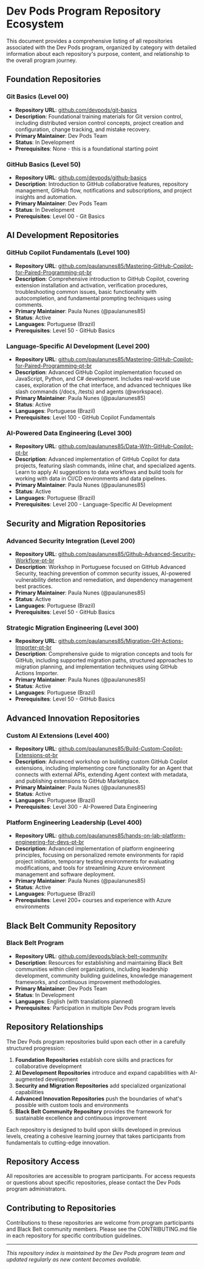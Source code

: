 # Dev Pods Program Repository Ecosystem

This document provides a comprehensive listing of all repositories associated with the Dev Pods program, organized by category with detailed information about each repository's purpose, content, and relationship to the overall program journey.

## Foundation Repositories

### Git Basics (Level 00)
- **Repository URL**: [github.com/devpods/git-basics](https://github.com/devpods/git-basics)
- **Description**: Foundational training materials for Git version control, including distributed version control concepts, project creation and configuration, change tracking, and mistake recovery.
- **Primary Maintainer**: Dev Pods Team
- **Status**: In Development
- **Prerequisites**: None - this is a foundational starting point

### GitHub Basics (Level 50)
- **Repository URL**: [github.com/devpods/github-basics](https://github.com/devpods/github-basics)
- **Description**: Introduction to GitHub collaborative features, repository management, GitHub flow, notifications and subscriptions, and project insights and automation.
- **Primary Maintainer**: Dev Pods Team
- **Status**: In Development
- **Prerequisites**: Level 00 - Git Basics

## AI Development Repositories

### GitHub Copilot Fundamentals (Level 100)
- **Repository URL**: [github.com/paulanunes85/Mastering-GitHub-Copilot-for-Paired-Programming-pt-br](https://github.com/paulanunes85/Mastering-GitHub-Copilot-for-Paired-Programming-pt-br)
- **Description**: Comprehensive introduction to GitHub Copilot, covering extension installation and activation, verification procedures, troubleshooting common issues, basic functionality with autocompletion, and fundamental prompting techniques using comments.
- **Primary Maintainer**: Paula Nunes (@paulanunes85)
- **Status**: Active
- **Languages**: Portuguese (Brazil)
- **Prerequisites**: Level 50 - GitHub Basics

### Language-Specific AI Development (Level 200)
- **Repository URL**: [github.com/paulanunes85/Mastering-GitHub-Copilot-for-Paired-Programming-pt-br](https://github.com/paulanunes85/Mastering-GitHub-Copilot-for-Paired-Programming-pt-br)
- **Description**: Advanced GitHub Copilot implementation focused on JavaScript, Python, and C# development. Includes real-world use cases, exploration of the chat interface, and advanced techniques like slash commands (/docs, /tests) and agents (@workspace).
- **Primary Maintainer**: Paula Nunes (@paulanunes85)
- **Status**: Active
- **Languages**: Portuguese (Brazil)
- **Prerequisites**: Level 100 - GitHub Copilot Fundamentals

### AI-Powered Data Engineering (Level 300)
- **Repository URL**: [github.com/paulanunes85/Data-With-GitHub-Copilot-pt-br](https://github.com/paulanunes85/Data-With-GitHub-Copilot-pt-br)
- **Description**: Advanced implementation of GitHub Copilot for data projects, featuring slash commands, inline chat, and specialized agents. Learn to apply AI suggestions to data workflows and build tools for working with data in CI/CD environments and data pipelines.
- **Primary Maintainer**: Paula Nunes (@paulanunes85)
- **Status**: Active
- **Languages**: Portuguese (Brazil)
- **Prerequisites**: Level 200 - Language-Specific AI Development

## Security and Migration Repositories

### Advanced Security Integration (Level 200)
- **Repository URL**: [github.com/paulanunes85/Github-Advanced-Security-Workflow-pt-br](https://github.com/paulanunes85/Github-Advanced-Security-Workflow-pt-br)
- **Description**: Workshop in Portuguese focused on GitHub Advanced Security, teaching prevention of common security issues, AI-powered vulnerability detection and remediation, and dependency management best practices.
- **Primary Maintainer**: Paula Nunes (@paulanunes85)
- **Status**: Active
- **Languages**: Portuguese (Brazil)
- **Prerequisites**: Level 50 - GitHub Basics

### Strategic Migration Engineering (Level 300)
- **Repository URL**: [github.com/paulanunes85/Migration-GH-Actions-Importer-pt-br](https://github.com/paulanunes85/Migration-GH-Actions-Importer-pt-br)
- **Description**: Comprehensive guide to migration concepts and tools for GitHub, including supported migration paths, structured approaches to migration planning, and implementation techniques using GitHub Actions Importer.
- **Primary Maintainer**: Paula Nunes (@paulanunes85)
- **Status**: Active
- **Languages**: Portuguese (Brazil)
- **Prerequisites**: Level 50 - GitHub Basics

## Advanced Innovation Repositories

### Custom AI Extensions (Level 400)
- **Repository URL**: [github.com/paulanunes85/Build-Custom-Copilot-Extensions-pt-br](https://github.com/paulanunes85/Build-Custom-Copilot-Extensions-pt-br)
- **Description**: Advanced workshop on building custom GitHub Copilot extensions, including implementing core functionality for an Agent that connects with external APIs, extending Agent context with metadata, and publishing extensions to GitHub Marketplace.
- **Primary Maintainer**: Paula Nunes (@paulanunes85)
- **Status**: Active
- **Languages**: Portuguese (Brazil)
- **Prerequisites**: Level 300 - AI-Powered Data Engineering

### Platform Engineering Leadership (Level 400)
- **Repository URL**: [github.com/paulanunes85/hands-on-lab-platform-engineering-for-devs-pt-br](https://github.com/paulanunes85/hands-on-lab-platform-engineering-for-devs-pt-br)
- **Description**: Advanced implementation of platform engineering principles, focusing on personalized remote environments for rapid project initiation, temporary testing environments for evaluating modifications, and tools for streamlining Azure environment management and software deployment.
- **Primary Maintainer**: Paula Nunes (@paulanunes85)
- **Status**: Active
- **Languages**: Portuguese (Brazil)
- **Prerequisites**: Level 200+ courses and experience with Azure environments

## Black Belt Community Repository

### Black Belt Program
- **Repository URL**: [github.com/devpods/black-belt-community](https://github.com/devpods/black-belt-community)
- **Description**: Resources for establishing and maintaining Black Belt communities within client organizations, including leadership development, community building guidelines, knowledge management frameworks, and continuous improvement methodologies.
- **Primary Maintainer**: Dev Pods Team
- **Status**: In Development
- **Languages**: English (with translations planned)
- **Prerequisites**: Participation in multiple Dev Pods program levels

## Repository Relationships

The Dev Pods program repositories build upon each other in a carefully structured progression:

1. **Foundation Repositories** establish core skills and practices for collaborative development
2. **AI Development Repositories** introduce and expand capabilities with AI-augmented development
3. **Security and Migration Repositories** add specialized organizational capabilities
4. **Advanced Innovation Repositories** push the boundaries of what's possible with custom tools and environments
5. **Black Belt Community Repository** provides the framework for sustainable excellence and continuous improvement

Each repository is designed to build upon skills developed in previous levels, creating a cohesive learning journey that takes participants from fundamentals to cutting-edge innovation.

## Repository Access

All repositories are accessible to program participants. For access requests or questions about specific repositories, please contact the Dev Pods program administrators.

## Contributing to Repositories

Contributions to these repositories are welcome from program participants and Black Belt community members. Please see the CONTRIBUTING.md file in each repository for specific contribution guidelines.

---

*This repository index is maintained by the Dev Pods program team and updated regularly as new content becomes available.*

